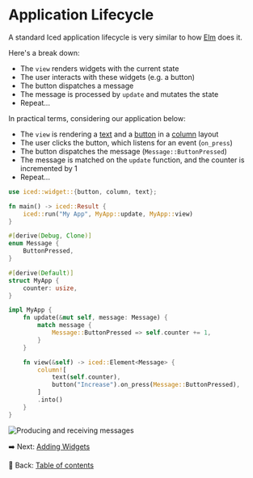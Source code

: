 # Application Lifecycle

A standard Iced application lifecycle is very similar to how [Elm](https://elm-lang.org/) does it.

Here's a break down:

- The `view` renders widgets with the current state
- The user interacts with these widgets (e.g. a button)
- The button dispatches a message
- The message is processed by `update` and mutates the state
- Repeat...

In practical terms, considering our application below:

- The `view` is rendering a [text](https://docs.rs/iced/0.13.1/iced/widget/text/index.html) and a [button](https://docs.rs/iced/0.13.1/iced/widget/button/index.html) in a [column](https://docs.rs/iced/0.13.1/iced/widget/macro.column.html) layout
- The user clicks the button, which listens for an event (`on_press`)
- The button dispatches the message (`Message::ButtonPressed`)
- The message is matched on the `update` function, and the counter is incremented by 1
- Repeat...

```rust
use iced::widget::{button, column, text};

fn main() -> iced::Result {
    iced::run("My App", MyApp::update, MyApp::view)
}

#[derive(Debug, Clone)]
enum Message {
    ButtonPressed,
}

#[derive(Default)]
struct MyApp {
    counter: usize,
}

impl MyApp {
    fn update(&mut self, message: Message) {
        match message {
            Message::ButtonPressed => self.counter += 1,
        }
    }

    fn view(&self) -> iced::Element<Message> {
        column![
            text(self.counter),
            button("Increase").on_press(Message::ButtonPressed),
        ]
        .into()
    }
}
```

![Producing and receiving messages](./pic/application_lifecycle.png)

:arrow_right: Next: [Adding Widgets](./adding_widgets.md)

:blue_book: Back: [Table of contents](./../README.md)
